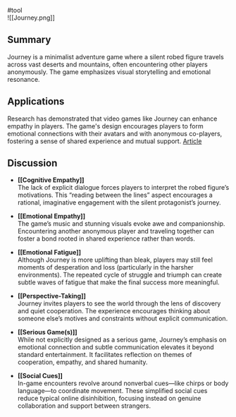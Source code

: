 #tool  
![[Journey.png]]
## Summary

Journey is a minimalist adventure game where a silent robed figure travels across vast deserts and mountains, often encountering other players anonymously. The game emphasizes visual storytelling and emotional resonance.

## Applications

Research has demonstrated that video games like Journey can enhance empathy in players. The game's design encourages players to form emotional connections with their avatars and with anonymous co-players, fostering a sense of shared experience and mutual support. [Article](https://peacemuseum.wp.st-andrews.ac.uk/2022/06/04/journey-visualising-peace-through-gaming/) 

## Discussion

- **[[Cognitive Empathy]]**  
    The lack of explicit dialogue forces players to interpret the robed figure’s motivations. This “reading between the lines” aspect encourages a rational, imaginative engagement with the silent protagonist’s journey.
    
- **[[Emotional Empathy]]**  
    The game’s music and stunning visuals evoke awe and companionship. Encountering another anonymous player and traveling together can foster a bond rooted in shared experience rather than words.
    
- **[[Emotional Fatigue]]**  
    Although Journey is more uplifting than bleak, players may still feel moments of desperation and loss (particularly in the harsher environments). The repeated cycle of struggle and triumph can create subtle waves of fatigue that make the final success more meaningful.
    
- **[[Perspective-Taking]]**  
    Journey invites players to see the world through the lens of discovery and quiet cooperation. The experience encourages thinking about someone else’s motives and constraints without explicit communication.
    
- **[[Serious Game(s)]]**  
    While not explicitly designed as a serious game, Journey’s emphasis on emotional connection and subtle communication elevates it beyond standard entertainment. It facilitates reflection on themes of cooperation, empathy, and shared humanity.
    
- **[[Social Cues]]**  
    In-game encounters revolve around nonverbal cues—like chirps or body language—to coordinate movement. These simplified social cues reduce typical online disinhibition, focusing instead on genuine collaboration and support between strangers.
